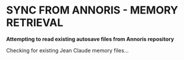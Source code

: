 # SYNC FROM ANNORIS - MEMORY RETRIEVAL
**Attempting to read existing autosave files from Annoris repository**

Checking for existing Jean Claude memory files...